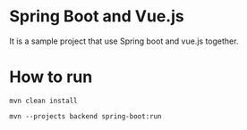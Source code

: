 # Spring Boot and Vue.js
It is a sample project that use Spring boot and vue.js together.

# How to run
```
mvn clean install

mvn --projects backend spring-boot:run
```
